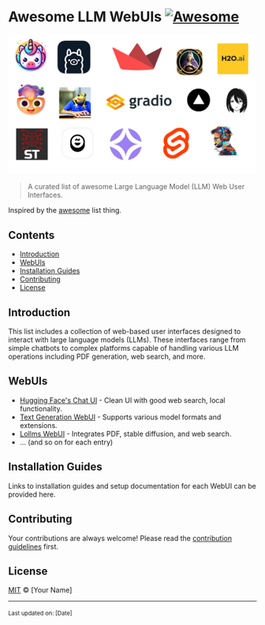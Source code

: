 # Awesome LLM WebUIs [![Awesome](https://awesome.re/badge.svg)](https://awesome.re)



![LLM GUI](<Assets/Awesome GUI LLM.png>)

> A curated list of awesome Large Language Model (LLM) Web User Interfaces.

Inspired by the [awesome](https://github.com/sindresorhus/awesome) list thing.

## Contents

- [Introduction](#introduction)
- [WebUIs](#webuis)
- [Installation Guides](#installation-guides)
- [Contributing](#contributing)
- [License](#license)

## Introduction

This list includes a collection of web-based user interfaces designed to interact with large language models (LLMs). These interfaces range from simple chatbots to complex platforms capable of handling various LLM operations including PDF generation, web search, and more.

## WebUIs

- [Hugging Face's Chat UI](https://github.com/huggingface/chat-ui) - Clean UI with good web search, local functionality.
- [Text Generation WebUI](https://github.com/oobabooga/text-generation-webui) - Supports various model formats and extensions.
- [Lollms WebUI](https://github.com/ParisNeo/lollms-webui/) - Integrates PDF, stable diffusion, and web search.
- ... (and so on for each entry)

## Installation Guides

Links to installation guides and setup documentation for each WebUI can be provided here.

## Contributing

Your contributions are always welcome! Please read the [contribution guidelines](CONTRIBUTING.md) first.

## License

[MIT](LICENSE) © [Your Name]

---

<small>Last updated on: [Date]</small>
